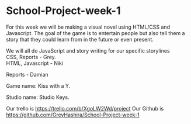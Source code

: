 # School-Project-week-1
For this week we will be making a visual novel using HTML/CSS and Javascript.
The goal of the game is to entertain people but also tell them a story that they could learn from in the future or even present.

We will all do JavaScript and story writing for our specific storylines  
CSS, Reports - Grey.  
HTML, Javascript - Niki 

Reports - Damian

Game name: Kiss with a Y.

Studio name: Studio Keys.

Our trello is https://trello.com/b/XgoLW2Wd/project
Our Github is https://github.com/GreyHashira/School-Project-week-1
